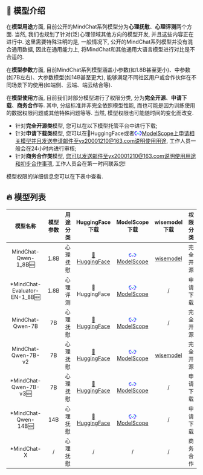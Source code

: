 ## 👏 模型介绍

在**模型用途**方面, 目前公开的MindChat系列模型分为**心理抚慰**、**心理评测**两个方面. 当然, 我们也规划了针对(泛)心理领域其他方向的模型开发, 并且这些内容正在进行中. 这里需要特殊注明的是, 一般情况下, 公开的MindChat系列模型并没有混合通用数据, 因此在通用能力上, 将MindChat和其他通用大语言模型进行对比是不合适的.

在**模型参数**方面, 目前MindChat系列模型涵盖小参数(如1.8B甚至更小)、中参数(如7B左右)、大参数模型(如14B甚至更大), 能够满足不同社区用户或合作伙伴在不同场景下的使用(如端侧、云端、端云结合等). 

在**模型使用**方面, 目前我们对部分模型进行了权限分类, 分为**完全开源**、**申请下载**、**商务合作**等. 其中, 分级标准并非完全依照模型性能, 而也可能是因为训练使用的数据权限问题或其他特殊问题等等. 当然, 模型权限也可能随时间的变化而改变. 

* 针对**完全开源类**模型, 您可以在以下模型托管平台中进行下载; 
* 针对**申请下载类**模型, 您可以在🤗HuggingFace或者<img src="../assets/image/modelscope_logo.png" width="20px" />ModelScope上申请相关模型并且发送申请邮件至yx20001210@163.com说明使用用途, 工作人员一般会在24小时内进行审核; 
* 针对**商务合作类**模型, 您可以发送邮件至yx20001210@163.com说明使用用途和初步合作事项, 工作人员会在第一时间联系您!  

模型权限的详细信息您可以在下表中查看.

## 🔥 模型列表

| 模型名称 | 模型参数 | 用途分类 | HuggingFace 下载 | ModelScope 下载 | wisemodel 下载 | 权限分类 |
| :----: | :----: | :----: | :----: | :----: | :----: | :----: |
| MindChat-Qwen-1_8B🆕 | 1.8B | 心理抚慰 | [🤗HuggingFace](https://huggingface.co/X-D-Lab/MindChat-Qwen-1_8B) | [<img src="../assets/image/modelscope_logo.png" width="20px" />ModelScope](https://modelscope.cn/models/X-D-Lab/MindChat-Qwen-1_8B/summary) | [wisemodel](https://wisemodel.cn/models/X-D-Lab/MindChat-Qwen-1_8B) | 完全开源 |
| *MindChat-Evaluator-EN-1_8B🆕 | 1.8B | 心理评测 | 🤗HuggingFace | [<img src="../assets/image/modelscope_logo.png" width="20px" />ModelScope](https://modelscope.cn/models/X-D-Lab/MindChat-Qwen-1_8B/summary) | / | 申请下载 |
| MindChat-Qwen-7B | 7B | 心理抚慰 | [🤗HuggingFace](https://huggingface.co/X-D-Lab/MindChat-Qwen-7B) | [<img src="../assets/image/modelscope_logo.png" width="20px" />ModelScope](https://modelscope.cn/models/X-D-Lab/MindChat-Qwen-7B/summary) | / | 完全开源 |
| MindChat-Qwen-7B-v2 | 7B | 心理抚慰 | [🤗HuggingFace](https://huggingface.co/X-D-Lab/MindChat-Qwen-7B-v2) | [<img src="../assets/image/modelscope_logo.png" width="20px" />ModelScope](https://modelscope.cn/models/X-D-Lab/MindChat-Qwen-7B-v2/summary) | [wisemodel](https://wisemodel.cn/models/X-D-Lab/MindChat) | 完全开源 |
| *MindChat-Qwen-7B-v3🆕 | 7B | 心理抚慰 | [🤗HuggingFace](https://huggingface.co/X-D-Lab/MindChat-Qwen-7B-v3) | [<img src="../assets/image/modelscope_logo.png" width="20px" />ModelScope](https://modelscope.cn/models/X-D-Lab/MindChat-Qwen-7B-v3/summary) | / | 申请下载 |
| *MindChat-Qwen-14B🆕 | 14B | 心理抚慰 | [🤗HuggingFace](https://huggingface.co/X-D-Lab/MindChat-Qwen-14B) | [<img src="../assets/image/modelscope_logo.png" width="20px" />ModelScope](https://modelscope.cn/models/X-D-Lab/MindChat-Qwen-14B/summary) | / | 申请下载 |
| *MindChat-X | / | 心理抚慰 | / | / | / | 商务合作 |
